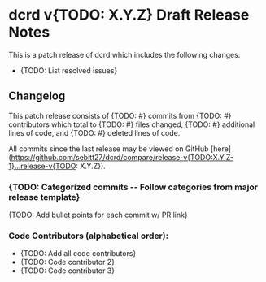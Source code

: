 # dcrd v{TODO: X.Y.Z} Draft Release Notes

This is a patch release of dcrd which includes the following changes:

- {TODO: List resolved issues}

## Changelog

This patch release consists of {TODO: #} commits from {TODO: #} contributors
which total to {TODO: #} files changed, {TODO: #} additional lines of code, and
{TODO: #} deleted lines of code.

All commits since the last release may be viewed on GitHub
[here](https://github.com/sebitt27/dcrd/compare/release-v{TODO:X.Y.Z-1}...release-v{TODO: X.Y.Z}).

### {TODO: Categorized commits -- Follow categories from major release template}

{TODO: Add bullet points for each commit w/ PR link}

### Code Contributors (alphabetical order):

- {TODO: Add all code contributors}
- {TODO: Code contributor 2}
- {TODO: Code contributor 3}
